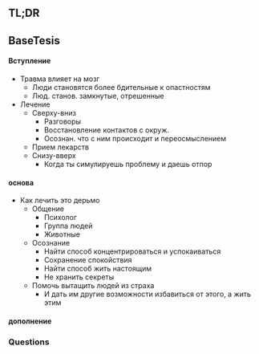 ## TL;DR

## BaseTesis
#### Вступление
- Травма влияет на мозг
	- Люди становятся более бдительные к опастностям
	- Люд. станов. замкнутые, отрешенные
- Лечение 
	- Сверху-вниз
		- Разговоры
		- Восстановление контактов с окруж.
		- Осознан. что с ним происходит и переосмыслением
	- Прием лекарств
	- Снизу-вверх
		- Когда ты симулируешь проблему и даешь отпор
#### основа
- Как лечить это дерьмо
	- Общение 
		- Психолог
		- Группа людей
		- Животные
	- Осознание
		- Найти способ концентрироваться и успокаиваться
		- Сохранение спокойствия
		- Найти способ жить настоящим
		- Не хранить секреты
	- Помочь вытащить людей из страха
		- И дать им другие возможности избавиться от этого, а жить этим


#### дополнение

### Questions
